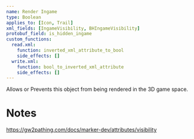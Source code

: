 ```yaml
---
name: Render Ingame
type: Boolean
applies_to: [Icon, Trail]
xml_fields: [IngameVisibility, BHIngameVisibility]
protobuf_field: is_hidden_ingame
custom_functions:
  read.xml:
    function: inverted_xml_attribute_to_bool
    side_effects: []
  write.xml:
    function: bool_to_inverted_xml_attribute
    side_effects: []
---
```


Allows or Prevents this object from being rendered in the 3D game space.

Notes
=====

https://gw2pathing.com/docs/marker-dev/attributes/visibility

